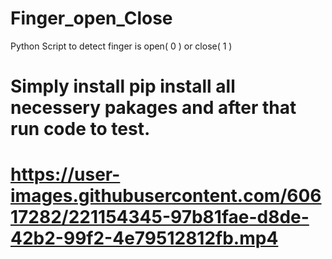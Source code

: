 # Finger_open_Close
Python Script to detect finger is open( 0 ) or close( 1 )
<h1> Simply install pip install all necessery pakages and after that run code to test.</h1>

<h1><Here is the ouput of version 1</h1>



https://user-images.githubusercontent.com/60617282/221154345-97b81fae-d8de-42b2-99f2-4e79512812fb.mp4

